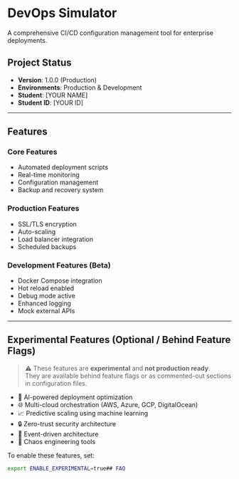 # DevOps Simulator

A comprehensive CI/CD configuration management tool for enterprise deployments.

## Project Status
- **Version**: 1.0.0 (Production)
- **Environments**: Production & Development
- **Student**: [YOUR NAME]
- **Student ID**: [YOUR ID]

---

## Features

### Core Features
- Automated deployment scripts
- Real-time monitoring
- Configuration management
- Backup and recovery system

### Production Features
- SSL/TLS encryption
- Auto-scaling
- Load balancer integration
- Scheduled backups

### Development Features (Beta)
- Docker Compose integration
- Hot reload enabled
- Debug mode active
- Enhanced logging
- Mock external APIs

---

## Experimental Features (Optional / Behind Feature Flags)

> ⚠️ These features are **experimental** and **not production ready**.  
> They are available behind feature flags or as commented-out sections in configuration files.

- 🤖 AI-powered deployment optimization  
- 🌐 Multi-cloud orchestration (AWS, Azure, GCP, DigitalOcean)  
- 📈 Predictive scaling using machine learning  
- 🔒 Zero-trust security architecture  
- 🌊 Event-driven architecture  
- 🎯 Chaos engineering tools  

To enable these features, set:
```bash
export ENABLE_EXPERIMENTAL=true## FAQ
